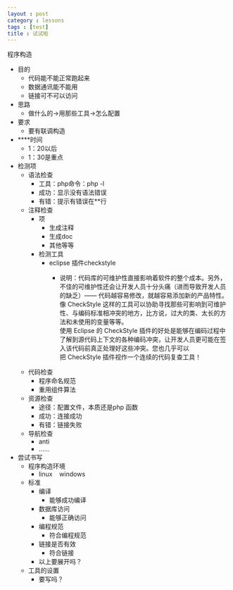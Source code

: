 ```yaml
---
layout : post
category : lessons
tags : [test]
title : 试试啦
---
```




<p>程序构造</p>
<ul>
  <li>目的
    <ul>
      <li>代码能不能正常跑起来</li>
      <li>数据通讯能不能用</li>
      <li>链接可不可以访问</li>
    </ul>
  </li>
  <li>思路
    <ul>
      <li>做什么的-&gt;用那些工具-&gt;怎么配置</li>
    </ul>
  </li>
  <li>要求
    <ul>
      <li>要有联调构造</li>
    </ul>
  </li>
  <li>****时间
    <ul>
      <li>1：20以后</li>
      <li>1：30是重点</li>
    </ul>
  </li>
  <li>检测项
    <ul>
      <li>语法检查
        <ul>
          <li>工具：php命令：php -l</li>
          <li>成功：显示没有语法错误</li>
          <li>有错：提示有错误在**行</li>
        </ul>
      </li>
      <li>注释检查
        <ul>
          <li>项
            <ul>
              <li>生成注释</li>
              <li>生成doc</li>
              <li>其他等等</li>
            </ul>
          </li>
          <li>检测工具
            <ul>
              <li>eclipse 插件checkstyle
                <ul>
                  <li>
                    <p>说明：代码库的可维护性直接影响着软件的整个成本。另外，不佳的可维护性还会让开发人员十分头痛（进而导致开发人员的缺乏）—— 代码越容易修改，就越容易添加新的产品特性。像 CheckStyle 这样的工具可以协助寻找那些可影响到可维护性、与编码标准相冲突的地方，比方说，过大的类、太长的方法和未使用的变量等等。 <br />
                      使用 Eclipse 的 CheckStyle 插件的好处是能够在编码过程中了解到源代码上下文的各种编码冲突，让开发人员更可能在签入该代码前真正处理好这些冲突。您也几乎可以把 CheckStyle 插件视作一个连续的代码复查工具！</p>
                  </li>
                </ul>
              </li>
            </ul>
          </li>
        </ul>
      </li>
      <li>代码检查
        <ul>
          <li>程序命名规范</li>
          <li>重用组件算法</li>
        </ul>
      </li>
      <li>资源检查
        <ul>
          <li>途径：配置文件，本质还是php 函数</li>
          <li>成功：连接成功</li>
          <li>有错：链接失败</li>
        </ul>
      </li>
      <li>导航检查
        <ul>
          <li>anti</li>
          <li>……</li>
        </ul>
      </li>
    </ul>
  </li>
  <li>尝试书写
    <ul>
      <li>程序构造环境
        <ul>
          <li>linux    windows</li>
        </ul>
      </li>
      <li>标准
        <ul>
          <li>编译
            <ul>
              <li>能够成功编译</li>
            </ul>
          </li>
          <li>数据库访问
            <ul>
              <li>能够正确访问</li>
            </ul>
          </li>
          <li>编程规范
            <ul>
              <li>符合编程规范</li>
            </ul>
          </li>
          <li>链接是否有效
            <ul>
              <li>符合链接</li>
            </ul>
          </li>
          <li>以上要展开吗？</li>
        </ul>
      </li>
      <li>工具的设置
        <ul>
          <li>要写吗？</li>
        </ul>
      </li>
    </ul>
  </li>
</ul>